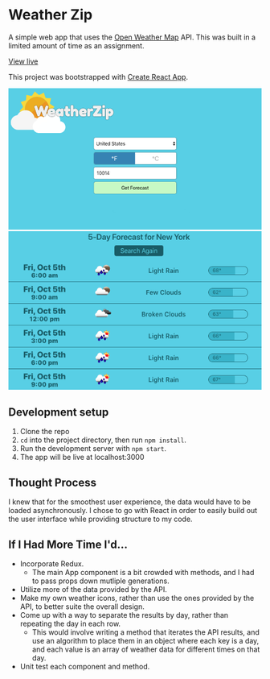 # Weather Zip
A simple web app that uses the [Open Weather Map](https://openweathermap.org/) API. This was built in a limited amount of time as an assignment.

[View live](http://weatherzip.danflorio.com)

This project was bootstrapped with [Create React App](https://github.com/facebook/create-react-app).

![image](./screenshots/screenshot.png)
![image](./screenshots/screenshot2.png)

## Development setup
1. Clone the repo
2. `cd` into the project directory, then run `npm install`.
3. Run the development server with `npm start`.
4. The app will be live at localhost:3000

## Thought Process
I knew that for the smoothest user experience, the data would have to be loaded asynchronously. I chose to go with React in order to easily build out the user interface while providing structure to my code. 

## If I Had More Time I'd...
* Incorporate Redux.
  * The main App component is a bit crowded with methods, and I had to pass props down mutliple generations.
* Utilize more of the data provided by the API.
* Make my own weather icons, rather than use the ones provided by the API, to better suite the overall design.
* Come up with a way to separate the results by day, rather than repeating the day in each row.
  * This would involve writing a method that iterates the API results, and use an algorithm to place them in an object where each key is a day, and each value is an array of weather data for different times on that day.
* Unit test each component and method.
